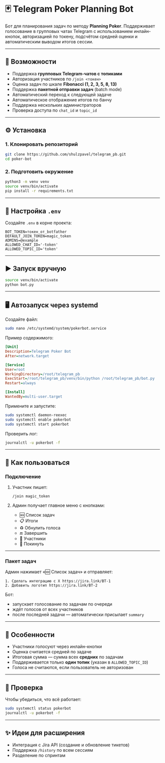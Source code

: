 # 🃏 Telegram Poker Planning Bot

Бот для планирования задач по методу **Planning Poker**. Поддерживает голосование в групповых чатах Telegram с использованием инлайн-кнопок, авторизацией по токену, подсчётом средней оценки и автоматическим выводом итогов сессии.

---

## 🚀 Возможности

- Поддержка **групповых Telegram-чатов с топиками**
- Авторизация участников по `/join <токен>`
- Оценка задач по шкале **Fibonacci (1, 2, 3, 5, 8, 13)**
- Поддержка **пакетной отправки задач** (batch mode)
- Автоматический переход к следующей задаче
- Автоматическое отображение итогов по банчу
- Поддержка нескольких администраторов
- Проверка доступа по `chat_id` и `topic_id`

---

## ⚙️ Установка

### 1. Клонировать репозиторий

```bash
git clone https://github.com/shulzpavel/telegram_pb.git
cd poker-bot
```

### 2. Подготовить окружение

```bash
python3 -m venv venv
source venv/bin/activate
pip install -r requirements.txt
```

---

## 🔐 Настройка `.env`

Создайте `.env` в корне проекта:

```dotenv
BOT_TOKEN=токен_от_botfather
DEFAULT_JOIN_TOKEN=magic_token
ADMINS=@example
ALLOWED_CHAT_ID='-token'
ALLOWED_TOPIC_ID='token'
```

---

## ▶️ Запуск вручную

```bash
source venv/bin/activate
python bot.py
```

---

## 🖥️ Автозапуск через systemd

Создайте файл:

```bash
sudo nano /etc/systemd/system/pokerbot.service
```

Пример содержимого:

```ini
[Unit]
Description=Telegram Poker Bot
After=network.target

[Service]
User=root
WorkingDirectory=/root/telegram_pb
ExecStart=/root/telegram_pb/venv/bin/python /root/telegram_pb/bot.py
Restart=always

[Install]
WantedBy=multi-user.target
```

Примените и запустите:

```bash
sudo systemctl daemon-reexec
sudo systemctl enable pokerbot
sudo systemctl start pokerbot
```

Проверить лог:

```bash
journalctl -u pokerbot -f
```

---

## 📌 Как пользоваться

### Подключение

1. Участник пишет:  
   ```
   /join magic_token
   ```

2. Админ получает главное меню с кнопками:
   - 🆕 Список задач
   - 📋 Итоги
   - ♻️ Обнулить голоса
   - 🔚 Завершить
   - 👥 Участники
   - 🚪 Покинуть

---

### Пакет задач

Админ нажимает «🆕 Список задач» и отправляет:

```
1. Сделать интеграцию с X https://jira.link/BT-1
2. Добавить логотип https://jira.link/BT-2
```

Бот:
- запускает голосование по задачам по очереди
- ждёт голосов от всех участников
- после последней задачи — автоматически присылает `summary`

---

## 🧠 Особенности

- Участники голосуют через инлайн-кнопки
- Оценка считается средней по задаче
- Итоговая сумма — сумма всех **средних** по задачам
- Поддерживается только **один топик** (указан в `ALLOWED_TOPIC_ID`)
- Голоса не считаются, если пользователь не авторизован

---

## 🧪 Проверка

Чтобы убедиться, что всё работает:

```bash
sudo systemctl status pokerbot
journalctl -u pokerbot -f
```

---

## ✨ Идеи для расширения

- Интеграция с Jira API (создание и обновление тикетов)
- Поддержка `/history` по всем сессиям
- Разделение по спринтам
